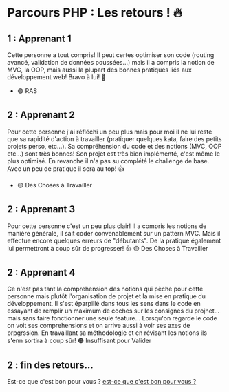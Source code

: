 # Parcours PHP : Les retours ! :fire:

## 1 : Apprenant 1
Cette personne a tout compris! Il peut certes optimiser son code (routing avancé, validation de données poussées...) mais il a compris la notion de MVC, la OOP, mais aussi la plupart des bonnes pratiques liés aux développement web! Bravo à lui! :clap:
- 🟢 RAS

## 2 : Apprenant 2
Pour cette personne j'ai réfléchi un peu plus mais pour moi il ne lui reste que sa rapidité d'action à travailler (pratiquer quelques kata, faire des petits projets perso, etc...). Sa compréhension du code et des notions (MVC, OOP etc...) sont très bonnes! Son projet est très bien implémenté, c'est même le plus optimisé. En revanche il n'a pas su complété le challenge de base. Avec un peu de pratique il sera au top! :thumbsup:
- 🟡 Des Choses à Travailler

## 2 : Apprenant 3
Pour cette personne c'est un peu plus clair! Il a compris les notions de manière générale, il sait coder convenablement sur un pattern MVC. Mais il effectue encore quelques erreurs de "débutants". De la pratique également lui permettront à coup sûr de progresser! :thumbsup:
🟡 Des Choses à Travailler

## 2 : Apprenant 4
Ce n'est pas tant la comprehension des notions qui pèche pour cette personne mais plutôt l'organisation de projet et la mise en pratique du développement. Il s'est éparpillé dans tous les sens dans le code en essayant de remplir un maximum de coches sur les consignes du projhet... mais sans faire fonctionner une seule feature... 
Lorsqu'on regarde le code on voit ses comprehensions et on arrive aussi à voir ses axes de prpgrssion. En travaillant sa méthodologie et en révisant les notions ils s'enn sortira à coup sûr!
🟠 Insuffisant pour Valider

## 2 : fin des retours...
Est-ce que c'est bon pour vous ?
[est-ce que c'est bon pour vous ?](https://images.rtl.fr/~c/770v513/rtl/www/1316440-squeezie-possede-11-millions-d-abonnes-sur-youtube.png)